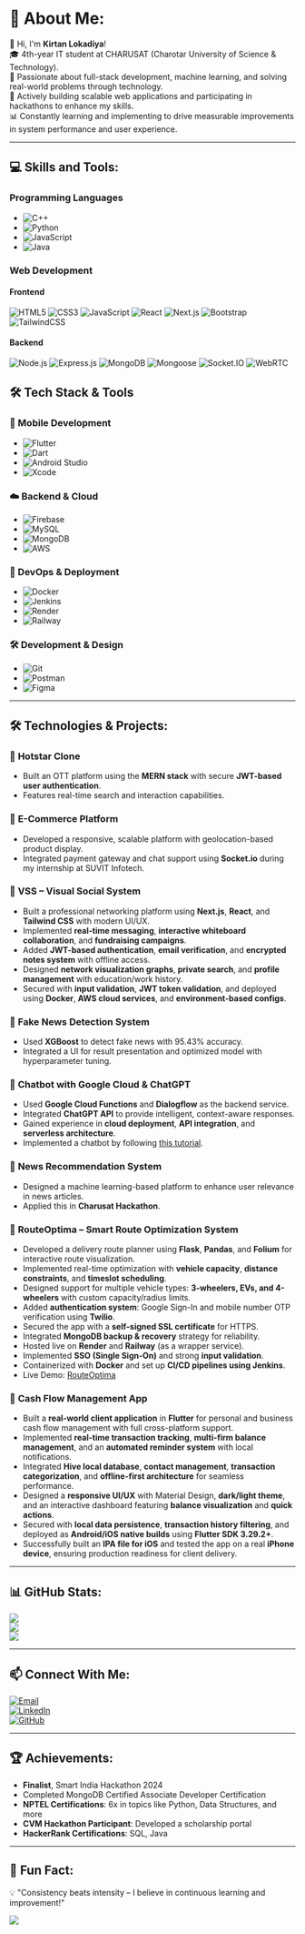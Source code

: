 # 💫 About Me:
👋 Hi, I'm **Kirtan Lokadiya**!  
🎓 4th-year IT student at CHARUSAT (Charotar University of Science & Technology).  
🌟 Passionate about full-stack development, machine learning, and solving real-world problems through technology.  
🚀 Actively building scalable web applications and participating in hackathons to enhance my skills.  
📊 Constantly learning and implementing to drive measurable improvements in system performance and user experience.  

---

## 💻 Skills and Tools:
### **Programming Languages**
- ![C++](https://img.shields.io/badge/c++-%2300599C.svg?style=for-the-badge&logo=c%2B%2B&logoColor=white)
- ![Python](https://img.shields.io/badge/python-3670A0?style=for-the-badge&logo=python&logoColor=ffdd54)
- ![JavaScript](https://img.shields.io/badge/javascript-%23323330.svg?style=for-the-badge&logo=javascript&logoColor=%23F7DF1E)
- ![Java](https://img.shields.io/badge/java-%23ED8B00.svg?style=for-the-badge&logo=openjdk&logoColor=white)
### **Web Development**

#### Frontend
![HTML5](https://img.shields.io/badge/html5-%23E34F26.svg?style=for-the-badge&logo=html5&logoColor=white)
![CSS3](https://img.shields.io/badge/css3-%231572B6.svg?style=for-the-badge&logo=css3&logoColor=white)
![JavaScript](https://img.shields.io/badge/javascript-%23323330.svg?style=for-the-badge&logo=javascript&logoColor=%23F7DF1E)
![React](https://img.shields.io/badge/react-%2320232a.svg?style=for-the-badge&logo=react&logoColor=%2361DAFB)
![Next.js](https://img.shields.io/badge/next.js-000000?style=for-the-badge&logo=next.js&logoColor=white)
![Bootstrap](https://img.shields.io/badge/Bootstrap-%23563D7C.svg?style=for-the-badge&logo=bootstrap&logoColor=white)
![TailwindCSS](https://img.shields.io/badge/tailwindcss-%2338B2AC.svg?style=for-the-badge&logo=tailwind-css&logoColor=white)

#### Backend
![Node.js](https://img.shields.io/badge/node.js-6DA55F?style=for-the-badge&logo=node.js&logoColor=white)
![Express.js](https://img.shields.io/badge/express.js-%23404d59.svg?style=for-the-badge&logo=express&logoColor=%2361DAFB)
![MongoDB](https://img.shields.io/badge/mongodb-%234ea94b.svg?style=for-the-badge&logo=mongodb&logoColor=white)
![Mongoose](https://img.shields.io/badge/mongoose-%23880000.svg?style=for-the-badge&logo=mongoose&logoColor=white)
![Socket.IO](https://img.shields.io/badge/Socket.IO-010101?style=for-the-badge&logo=socketdotio&logoColor=white)
![WebRTC](https://img.shields.io/badge/WebRTC-333333?style=for-the-badge&logo=webrtc&logoColor=white)

## 🛠️ Tech Stack & Tools

### 📱 Mobile Development
- ![Flutter](https://img.shields.io/badge/Flutter-%2302569B.svg?style=for-the-badge&logo=flutter&logoColor=white)  
- ![Dart](https://img.shields.io/badge/Dart-%230175C2.svg?style=for-the-badge&logo=dart&logoColor=white)  
- ![Android Studio](https://img.shields.io/badge/Android%20Studio-3DDC84.svg?style=for-the-badge&logo=android-studio&logoColor=white)  
- ![Xcode](https://img.shields.io/badge/Xcode-147EFB.svg?style=for-the-badge&logo=xcode&logoColor=white)  

### ☁️ Backend & Cloud
- ![Firebase](https://img.shields.io/badge/firebase-%23039BE5.svg?style=for-the-badge&logo=firebase&logoColor=white)  
- ![MySQL](https://img.shields.io/badge/mysql-%2300f.svg?style=for-the-badge&logo=mysql&logoColor=white)  
- ![MongoDB](https://img.shields.io/badge/MongoDB-%2347A248.svg?style=for-the-badge&logo=mongodb&logoColor=white)  
- ![AWS](https://img.shields.io/badge/AWS-%23FF9900.svg?style=for-the-badge&logo=amazonaws&logoColor=white)  

### 🔧 DevOps & Deployment
- ![Docker](https://img.shields.io/badge/docker-%230db7ed.svg?style=for-the-badge&logo=docker&logoColor=white)  
- ![Jenkins](https://img.shields.io/badge/Jenkins-%232C5263.svg?style=for-the-badge&logo=jenkins&logoColor=white)  
- ![Render](https://img.shields.io/badge/Render-%2300B4D8.svg?style=for-the-badge&logo=render&logoColor=white)  
- ![Railway](https://img.shields.io/badge/Railway-%230B0D0E.svg?style=for-the-badge&logo=railway&logoColor=white)  

### 🛠️ Development & Design
- ![Git](https://img.shields.io/badge/git-%23F05033.svg?style=for-the-badge&logo=git&logoColor=white)  
- ![Postman](https://img.shields.io/badge/Postman-%23FF6C37.svg?style=for-the-badge&logo=postman&logoColor=white)  
- ![Figma](https://img.shields.io/badge/Figma-%23F24E1E.svg?style=for-the-badge&logo=figma&logoColor=white)



---

## 🛠️ Technologies & Projects:
### 🔹 **Hotstar Clone**
- Built an OTT platform using the **MERN stack** with secure **JWT-based user authentication**.  
- Features real-time search and interaction capabilities.

### 🔹 **E-Commerce Platform**
- Developed a responsive, scalable platform with geolocation-based product display.  
- Integrated payment gateway and chat support using **Socket.io** during my internship at SUVIT Infotech.  
  
### 🔹 **VSS – Visual Social System**
- Built a professional networking platform using **Next.js**, **React**, and **Tailwind CSS** with modern UI/UX.  
- Implemented **real-time messaging**, **interactive whiteboard collaboration**, and **fundraising campaigns**.  
- Added **JWT-based authentication**, **email verification**, and **encrypted notes system** with offline access.  
- Designed **network visualization graphs**, **private search**, and **profile management** with education/work history.  
- Secured with **input validation**, **JWT token validation**, and deployed using **Docker**, **AWS cloud services**, and **environment-based configs**.

### 🔹 **Fake News Detection System**
- Used **XGBoost** to detect fake news with 95.43% accuracy.  
- Integrated a UI for result presentation and optimized model with hyperparameter tuning.  


### 🔹 **Chatbot with Google Cloud & ChatGPT**
- Used **Google Cloud Functions** and **Dialogflow** as the backend service.  
- Integrated **ChatGPT API** to provide intelligent, context-aware responses.  
- Gained experience in **cloud deployment**, **API integration**, and **serverless architecture**.  
- Implemented a chatbot by following [this tutorial](https://youtu.be/bIV__oseJW8?si=mj02IK28DAB8OjmR).  

### 🔹 **News Recommendation System**
- Designed a machine learning-based platform to enhance user relevance in news articles.  
- Applied this in **Charusat Hackathon**.

### 🔹 **RouteOptima – Smart Route Optimization System**
- Developed a delivery route planner using **Flask**, **Pandas**, and **Folium** for interactive route visualization.  
- Implemented real-time optimization with **vehicle capacity**, **distance constraints**, and **timeslot scheduling**.  
- Designed support for multiple vehicle types: **3-wheelers, EVs, and 4-wheelers** with custom capacity/radius limits.  
- Added **authentication system**: Google Sign-In and mobile number OTP verification using **Twilio**.  
- Secured the app with a **self-signed SSL certificate** for HTTPS.  
- Integrated **MongoDB backup & recovery** strategy for reliability.  
- Hosted live on **Render** and **Railway** (as a wrapper service).  
- Implemented **SSO (Single Sign-On)** and strong **input validation**.  
- Containerized with **Docker** and set up **CI/CD pipelines using Jenkins**.  
- Live Demo: [RouteOptima](https://routeoptima.onrender.com)  


### 🔹 **Cash Flow Management App**
- Built a **real-world client application** in **Flutter** for personal and business cash flow management with full cross-platform support.  
- Implemented **real-time transaction tracking**, **multi-firm balance management**, and an **automated reminder system** with local notifications.  
- Integrated **Hive local database**, **contact management**, **transaction categorization**, and **offline-first architecture** for seamless performance.  
- Designed a **responsive UI/UX** with Material Design, **dark/light theme**, and an interactive dashboard featuring **balance visualization** and **quick actions**.  
- Secured with **local data persistence**, **transaction history filtering**, and deployed as **Android/iOS native builds** using **Flutter SDK 3.29.2+**.  
- Successfully built an **IPA file for iOS** and tested the app on a real **iPhone device**, ensuring production readiness for client delivery.  
 
  

---

## 📊 GitHub Stats:
![](https://github-readme-stats.vercel.app/api?username=Kirtan-lokadiya&theme=radical&hide_border=false&include_all_commits=false&count_private=true)  
![](https://github-readme-streak-stats.herokuapp.com/?user=Kirtan-lokadiya&theme=radical&hide_border=false)  
![](https://github-readme-stats.vercel.app/api/top-langs/?username=Kirtan-lokadiya&theme=radical&hide_border=false&layout=compact)

---

## 📫 Connect With Me:
[![Email](https://img.shields.io/badge/Email-kirtanlokadiya998%40gmail.com-red)](mailto:kirtanlokadiya998@gmail.com)  
[![LinkedIn](https://img.shields.io/badge/LinkedIn-KirtanLokadiya-blue)](https://www.linkedin.com/in/kirtanlokadiya)  
[![GitHub](https://img.shields.io/badge/GitHub-Kirtan--lokadiya-black)](https://github.com/Kirtan-lokadiya)

---

## 🏆 Achievements:
- **Finalist**, Smart India Hackathon 2024  
- Completed MongoDB Certified Associate Developer Certification  
- **NPTEL Certifications**: 6x in topics like Python, Data Structures, and more  
- **CVM Hackathon Participant**: Developed a scholarship portal  
- **HackerRank Certifications**: SQL, Java  

---

## 🌟 Fun Fact:
💡 "Consistency beats intensity – I believe in continuous learning and improvement!"  

[![](https://visitcount.itsvg.in/api?id=Kirtan-lokadiya&icon=1&color=6)](https://visitcount.itsvg.in)
